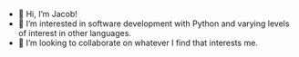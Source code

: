 - 👋 Hi, I’m Jacob!
- 👀 I’m interested in software development with Python and varying levels of interest in other languages.
- 💞️ I’m looking to collaborate on whatever I find that interests me.
